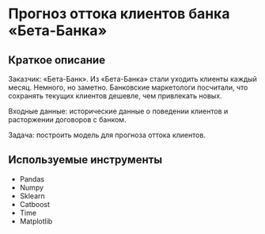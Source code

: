 # Прогноз оттока клиентов банка «Бета-Банка»

## Краткое описание 

Заказчик: «Бета-Банк». Из «Бета-Банка» стали уходить клиенты каждый месяц. Немного, но заметно. Банковские маркетологи посчитали, что сохранять текущих клиентов дешевле, чем привлекать новых.

Входные данные: исторические данные о поведении клиентов и расторжении договоров с банком.

Задача: построить модель для прогноза оттока клиентов.


## Используемые инструменты
- Pandas
- Numpy
- Sklearn
- Catboost
- Time
- Matplotlib
